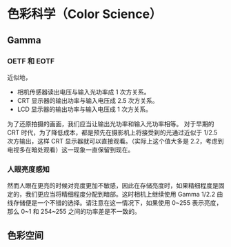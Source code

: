 # 色彩科学（Color Science）

## Gamma

### OETF 和 EOTF

近似地，

-   相机传感器读出电压与输入光功率成 1 次方关系。
-   CRT 显示器的输出功率与输入电压成 2.5 次方关系。
-   LCD 显示器的输出功率与输入电压成 1 次方关系。

为了还原拍摄的画面，我们应当让输出光功率和输入光功率相等。
对于早期的 CRT 时代，为了降低成本，都是预先在摄影机上将接受到的光通过近似于 1/2.5 次方输出，这样 CRT 显示器就可以直接观看。（实际上这个值大多是 2.2，考虑到电视多在暗处观看）这一现象一直保留到现在。

### 人眼亮度感知

然而人眼在更亮的时候对亮度更加不敏感，因此在存储亮度时，如果精细程度是固定的，我们更应当将精细程度分配到暗部。这时相机上继续使用 Gamma 1/2.2 曲线存储便是一个不错的选择。请注意在这一情况下，如果使用 0~255 表示亮度，那么 0~1 和 254~255 之间的功率差是不一致的。

## 色彩空间
